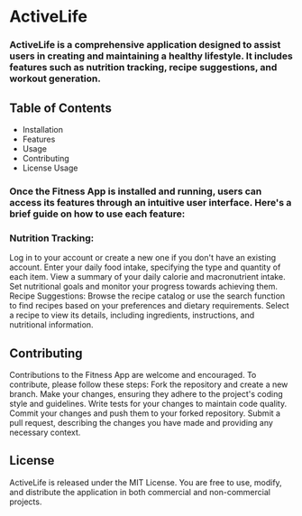 # ActiveLife

### ActiveLife is a comprehensive application designed to assist users in creating and maintaining a healthy lifestyle. It includes features such as nutrition tracking, recipe suggestions, and workout generation. 

## Table of Contents

- Installation
- Features
- Usage
- Contributing
- License
Usage

### Once the Fitness App is installed and running, users can access its features through an intuitive user interface. Here's a brief guide on how to use each feature:

### Nutrition Tracking:
Log in to your account or create a new one if you don't have an existing account.
Enter your daily food intake, specifying the type and quantity of each item.
View a summary of your daily calorie and macronutrient intake.
Set nutritional goals and monitor your progress towards achieving them.
Recipe Suggestions:
Browse the recipe catalog or use the search function to find recipes based on your preferences and dietary requirements.
Select a recipe to view its details, including ingredients, instructions, and nutritional information.


## Contributing
 Contributions to the Fitness App are welcome and encouraged. To contribute, please follow these steps:
 Fork the repository and create a new branch.
 Make your changes, ensuring they adhere to the project's coding style and guidelines.
 Write tests for your changes to maintain code quality.
 Commit your changes and push them to your forked repository.
 Submit a pull request, describing the changes you have made and providing any necessary context.
 
## License
ActiveLife is released under the MIT License. You are free to use, modify, and distribute the application in both commercial and non-commercial projects.



